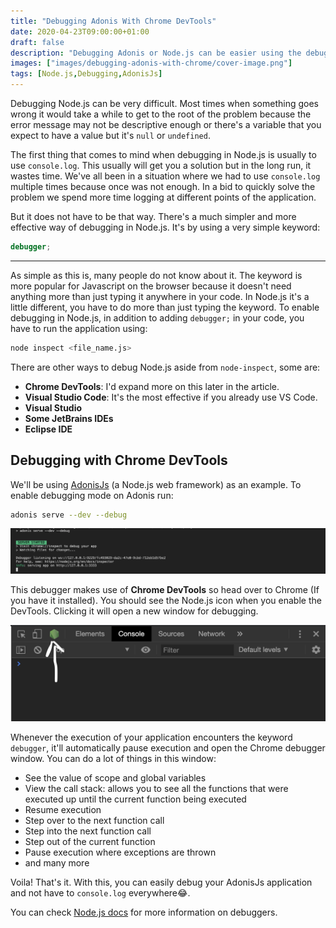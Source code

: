```yaml
---
title: "Debugging Adonis With Chrome DevTools"
date: 2020-04-23T09:00:00+01:00
draft: false
description: "Debugging Adonis or Node.js can be easier using the debugger keyword"
images: ["images/debugging-adonis-with-chrome/cover-image.png"]
tags: [Node.js,Debugging,AdonisJs]
---
```


Debugging Node.js can be very difficult. Most times when something goes wrong it would take a while to get to the root of the problem because the error message may not be descriptive enough or
there's a variable that you expect to have a value but it's `null` or `undefined`.

The first thing that comes to mind when debugging in Node.js is usually to use `console.log`. This usually will get you a solution but in the long run, it wastes time.
We've all been in a situation where we had to use `console.log` multiple times because once was not enough. In a bid to quickly solve the problem we spend more time logging at different
points of the application.

But it does not have to be that way. There's a much simpler and more effective way of debugging in Node.js. It's by using a very simple keyword:

```js
debugger;
```
****
As simple as this is, many people do not know about it. The keyword is more popular for Javascript on the browser because it doesn't need anything more than just typing it anywhere in your code.
In Node.js it's a little different, you have to do more than just typing the keyword. To enable debugging in Node.js, in addition to adding `debugger;` in your code, you have to run the application using:

```bash
node inspect <file_name.js>
```

There are other ways to debug Node.js aside from `node-inspect`, some are:

- **Chrome DevTools**: I'd expand more on this later in the article.
- **Visual Studio Code**: It's the most effective if you already use VS Code.
- **Visual Studio**
- **Some JetBrains IDEs**
- **Eclipse IDE**

## Debugging with Chrome DevTools

We'll be using [AdonisJs](https://adonisjs.com) (a Node.js web framework) as an example. To enable debugging mode on Adonis run:

```bash
adonis serve --dev --debug
```

![Adonis debug](/images/debugging-adonis-with-chrome/adonis-debugger.png)

This debugger makes use of **Chrome DevTools** so head over to Chrome (If you have it installed). You should see the Node.js icon when you enable the DevTools. Clicking it will open a new window for debugging.

![Chrome dev tools](/images/debugging-adonis-with-chrome/chrome-dev-tools.png)

Whenever the execution of your application encounters the keyword `debugger`, it'll automatically pause execution and open the Chrome debugger window. You can do a lot of things in this window:

- See the value of scope and global variables
- View the call stack: allows you to see all the functions that were executed up until the current function being executed
- Resume execution
- Step over to the next function call
- Step into the next function call
- Step out of the current function
- Pause execution where exceptions are thrown
- and many more

Voila! That's it. With this, you can easily debug your AdonisJs application and not have to `console.log` everywhere😂.

You can check [Node.js docs](https://nodejs.org/api/debugger.html) for more information on debuggers.